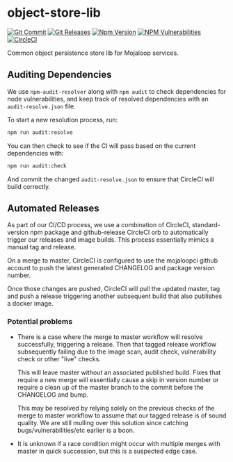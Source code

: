 # object-store-lib

[![Git Commit](https://img.shields.io/github/last-commit/mojaloop/object-store-lib.svg?style=flat)](https://github.com/mojaloop/object-store-lib/commits/master)
[![Git Releases](https://img.shields.io/github/release/mojaloop/object-store-lib.svg?style=flat)](https://github.com/mojaloop/object-store-lib/releases)
[![Npm Version](https://img.shields.io/npm/v/@mojaloop/object-store-lib.svg?style=flat)](https://www.npmjs.com/package/@mojaloop/object-store-lib)
[![NPM Vulnerabilities](https://img.shields.io/snyk/vulnerabilities/npm/@mojaloop/object-store-lib.svg?style=flat)](https://www.npmjs.com/package/@mojaloop/object-store-lib)
[![CircleCI](https://circleci.com/gh/mojaloop/object-store-lib.svg?style=svg)](https://circleci.com/gh/mojaloop/object-store-lib)

Common object persistence store lib for Mojaloop services.

## Auditing Dependencies

We use `npm-audit-resolver` along with `npm audit` to check dependencies for node vulnerabilities, and keep track of resolved dependencies with an `audit-resolve.json` file.

To start a new resolution process, run:

```bash
npm run audit:resolve
```

You can then check to see if the CI will pass based on the current dependencies with:

```bash
npm run audit:check
```

And commit the changed `audit-resolve.json` to ensure that CircleCI will build correctly.

## Automated Releases

As part of our CI/CD process, we use a combination of CircleCI, standard-version
npm package and github-release CircleCI orb to automatically trigger our releases
and image builds. This process essentially mimics a manual tag and release.

On a merge to master, CircleCI is configured to use the mojaloopci github account
to push the latest generated CHANGELOG and package version number.

Once those changes are pushed, CircleCI will pull the updated master, tag and
push a release triggering another subsequent build that also publishes a docker image.

### Potential problems

* There is a case where the merge to master workflow will resolve successfully, triggering
  a release. Then that tagged release workflow subsequently failing due to the image scan,
  audit check, vulnerability check or other "live" checks.

  This will leave master without an associated published build. Fixes that require
  a new merge will essentially cause a skip in version number or require a clean up
  of the master branch to the commit before the CHANGELOG and bump.

  This may be resolved by relying solely on the previous checks of the
  merge to master workflow to assume that our tagged release is of sound quality.
  We are still mulling over this solution since catching bugs/vulnerabilities/etc earlier
  is a boon.

* It is unknown if a race condition might occur with multiple merges with master in
  quick succession, but this is a suspected edge case.
